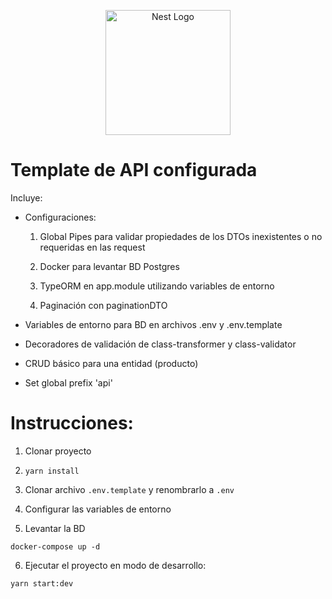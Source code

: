 <p align="center">
  <a href="http://nestjs.com/" target="blank"><img src="https://nestjs.com/img/logo-small.svg" width="200" alt="Nest Logo" /></a>
</p>

# Template de API configurada

Incluye:

  + Configuraciones:

    1. Global Pipes para validar propiedades de los DTOs inexistentes o no requeridas en las request
    
    2. Docker para levantar BD Postgres
    
    3. TypeORM en app.module utilizando variables de entorno
    
    4. Paginación con paginationDTO


  
  + Variables de entorno para BD en archivos .env y .env.template

  + Decoradores de validación de class-transformer y class-validator

  + CRUD básico para una entidad (producto)

  + Set global prefix 'api'



# Instrucciones:

  1. Clonar proyecto

  2. `yarn install`

  3. Clonar archivo `.env.template` y renombrarlo a `.env`

  4. Configurar las variables de entorno

  5. Levantar la BD

  ```
  docker-compose up -d
  ```

  6. Ejecutar el proyecto en modo de desarrollo:

  ```
  yarn start:dev
```
